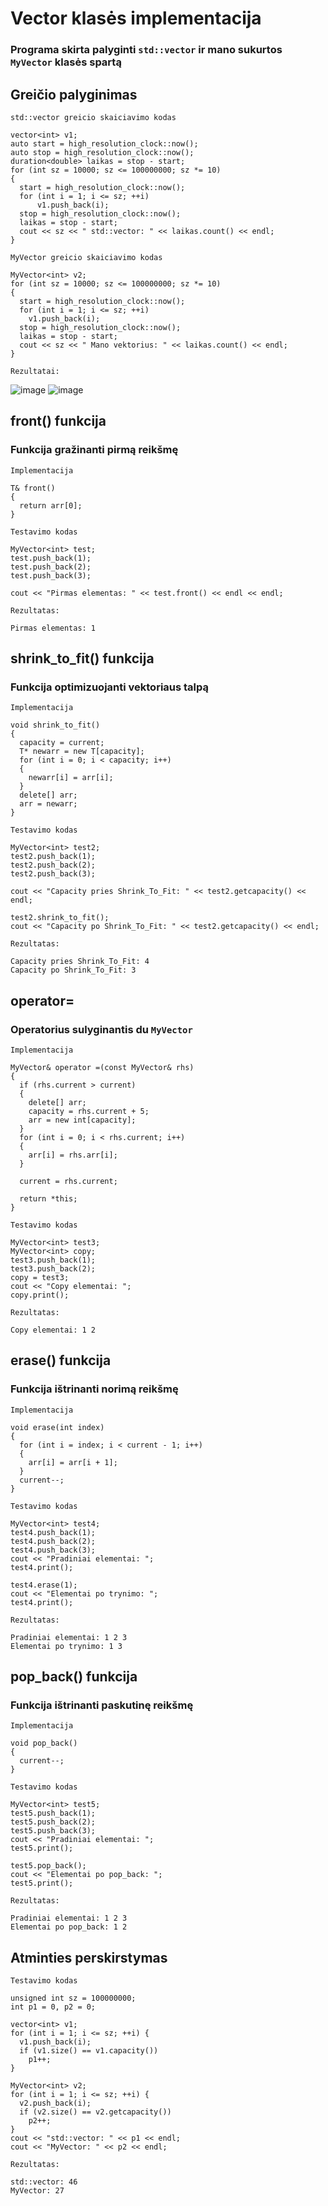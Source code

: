 # Vector klasės implementacija
### Programa skirta palyginti `std::vector` ir mano sukurtos `MyVector` klasės spartą

## Greičio palyginimas
`std::vector greicio skaiciavimo kodas`
```
vector<int> v1;
auto start = high_resolution_clock::now();
auto stop = high_resolution_clock::now();
duration<double> laikas = stop - start;
for (int sz = 10000; sz <= 100000000; sz *= 10)
{
  start = high_resolution_clock::now();
  for (int i = 1; i <= sz; ++i)
      v1.push_back(i);
  stop = high_resolution_clock::now();
  laikas = stop - start;
  cout << sz << " std::vector: " << laikas.count() << endl;
}
```

`MyVector greicio skaiciavimo kodas`
```
MyVector<int> v2;
for (int sz = 10000; sz <= 100000000; sz *= 10)
{
  start = high_resolution_clock::now();
  for (int i = 1; i <= sz; ++i)
    v1.push_back(i);
  stop = high_resolution_clock::now();
  laikas = stop - start;
  cout << sz << " Mano vektorius: " << laikas.count() << endl;
}
```
`Rezultatai:`

![image](https://user-images.githubusercontent.com/43725384/170757140-1ebedc14-2e1e-4678-92b9-8e8975ddced0.png)
![image](https://user-images.githubusercontent.com/43725384/170757846-a52d396d-11b8-4a81-ae3f-6a768f6c43ac.png)

## front() funkcija
### Funkcija gražinanti pirmą reikšmę
`Implementacija`
```
T& front()
{
  return arr[0];
}
```
`Testavimo kodas`
```
MyVector<int> test;
test.push_back(1);
test.push_back(2);
test.push_back(3);

cout << "Pirmas elementas: " << test.front() << endl << endl;
```
`Rezultatas:`
```
Pirmas elementas: 1
```

## shrink_to_fit() funkcija
### Funkcija optimizuojanti vektoriaus talpą
`Implementacija`
```
void shrink_to_fit()
{
  capacity = current;
  T* newarr = new T[capacity];
  for (int i = 0; i < capacity; i++)
  {
    newarr[i] = arr[i];
  }
  delete[] arr;
  arr = newarr;
}
```
`Testavimo kodas`
```
MyVector<int> test2;
test2.push_back(1);
test2.push_back(2);
test2.push_back(3);

cout << "Capacity pries Shrink_To_Fit: " << test2.getcapacity() << endl;

test2.shrink_to_fit();
cout << "Capacity po Shrink_To_Fit: " << test2.getcapacity() << endl;
```
`Rezultatas:`
```
Capacity pries Shrink_To_Fit: 4
Capacity po Shrink_To_Fit: 3
```
## operator=
### Operatorius sulyginantis du `MyVector`
`Implementacija`
```
MyVector& operator =(const MyVector& rhs)
{
  if (rhs.current > current)
  {
    delete[] arr;
    capacity = rhs.current + 5;
    arr = new int[capacity];
  }
  for (int i = 0; i < rhs.current; i++)
  {
    arr[i] = rhs.arr[i];
  }

  current = rhs.current;

  return *this;
}
```
`Testavimo kodas`
```
MyVector<int> test3;
MyVector<int> copy;
test3.push_back(1);
test3.push_back(2);
copy = test3;
cout << "Copy elementai: ";
copy.print();
```
`Rezultatas:`
```
Copy elementai: 1 2
```
## erase() funkcija
### Funkcija ištrinanti norimą reikšmę
`Implementacija`
```
void erase(int index)
{
  for (int i = index; i < current - 1; i++)
  {
    arr[i] = arr[i + 1];
  }
  current--;
}
```
`Testavimo kodas`
```
MyVector<int> test4;
test4.push_back(1);
test4.push_back(2);
test4.push_back(3);
cout << "Pradiniai elementai: ";
test4.print();

test4.erase(1);
cout << "Elementai po trynimo: ";
test4.print();
```
`Rezultatas:`
```
Pradiniai elementai: 1 2 3
Elementai po trynimo: 1 3
```
## pop_back() funkcija
### Funkcija ištrinanti paskutinę reikšmę
`Implementacija`
```
void pop_back()
{ 
  current--;
} 
```
`Testavimo kodas`
```
MyVector<int> test5;
test5.push_back(1);
test5.push_back(2);
test5.push_back(3);
cout << "Pradiniai elementai: ";
test5.print();

test5.pop_back();
cout << "Elementai po pop_back: ";
test5.print();
```
`Rezultatas:`
```
Pradiniai elementai: 1 2 3
Elementai po pop_back: 1 2
```

## Atminties perskirstymas
`Testavimo kodas`
```
unsigned int sz = 100000000;
int p1 = 0, p2 = 0;

vector<int> v1;
for (int i = 1; i <= sz; ++i) {
  v1.push_back(i);
  if (v1.size() == v1.capacity())
    p1++;
}

MyVector<int> v2;
for (int i = 1; i <= sz; ++i) {
  v2.push_back(i);
  if (v2.size() == v2.getcapacity())
    p2++;
}
cout << "std::vector: " << p1 << endl;
cout << "MyVector: " << p2 << endl;
```
`Rezultatas:`
```
std::vector: 46
MyVector: 27
```
